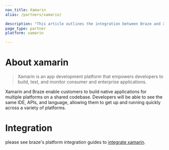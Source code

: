 ```yaml
---
nav_title: Xamarin
alias: /partners/xamarin/

description: "This article outlines the integration between Braze and Xamarin, an app development platform that empowers developers to build, test, and monitor consumer and enterprise applications."
page_type: partner
platform: xamarin

---
```


# About xamarin

> Xamarin is an app development platform that empowers developers to build, test, and monitor consumer and enterprise applications.

Xamarin and Braze enable customers to build native applications for multiple platforms on a shared codebase. Developers will be able to see the same IDE, APIs, and language, allowing them to get up and running quickly across a variety of platforms.

# Integration

please see braze's platform integration guides to [integrate xamarin]({{site.baseurl}}/developer_guide/platform_integration_guides/xamarin/sdk_integration/).
